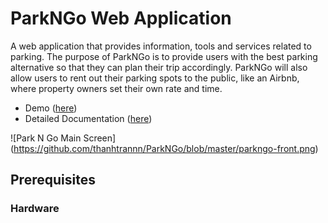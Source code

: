 # ParkNGo Web Application
A web application that provides information, tools and services related to parking. The purpose of ParkNGo is to provide users with the best parking alternative so that they can plan their trip accordingly. ParkNGo will also allow users to rent out their parking spots to the public, like an Airbnb, where property owners set their own rate and time.

* Demo ([here](https://www.youtube.com/watch?v=42SRPGvkVDg))
* Detailed Documentation ([here](https://drive.google.com/file/d/1i3HaFjKwhXwE7Mzibd7Sq-sdD7mn6veu/view?usp=sharing))

![Park N Go Main Screen]
(https://github.com/thanhtrannn/ParkNGo/blob/master/parkngo-front.png)
## Prerequisites
### Hardware
